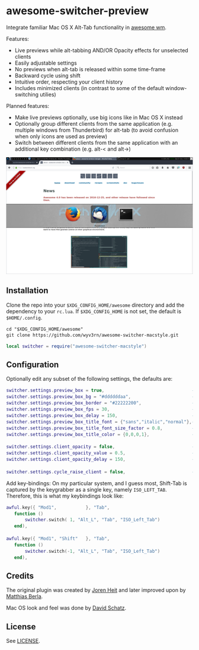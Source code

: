 awesome-switcher-preview
========================

Integrate familiar Mac OS X Alt-Tab functionality in [awesome wm](https://github.com/awesomeWM/awesome).

Features:

* Live previews while alt-tabbing AND/OR Opacity effects for unselected clients
* Easily adjustable settings
* No previews when alt-tab is released within some time-frame
* Backward cycle using shift
* Intuitive order, respecting your client history
* Includes minimized clients (in contrast to some of the default window-switching utilies)

Planned features:

* Make live previews optionally, use big icons like in Mac OS X instead
* Optionally group different clients from the same application (e.g. multiple windows from Thunderbird) for alt-tab (to avoid confusion when only icons are used as preview)
* Switch between different clients from the same application with an additional key combination (e.g. alt-< and alt->)

![Screenshot of awesome-switcher-preview](screenshot.png)

## Installation ##

Clone the repo into your `$XDG_CONFIG_HOME/awesome` directory and add the
dependency to your `rc.lua`.
If `$XDG_CONFIG_HOME` is not set, the default is `$HOME/.config`.

```Shell
cd "$XDG_CONFIG_HOME/awesome"
git clone https://github.com/wyv3rn/awesome-switcher-macstyle.git
```

```Lua
local switcher = require("awesome-switcher-macstyle")
```

## Configuration ##

Optionally edit any subset of the following settings, the defaults are:

```Lua
switcher.settings.preview_box = true,                                 -- display preview-box
switcher.settings.preview_box_bg = "#ddddddaa",                       -- background color
switcher.settings.preview_box_border = "#22222200",                   -- border-color
switcher.settings.preview_box_fps = 30,                               -- refresh framerate
switcher.settings.preview_box_delay = 150,                            -- delay in ms
switcher.settings.preview_box_title_font = {"sans","italic","normal"},-- the font for cairo
switcher.settings.preview_box_title_font_size_factor = 0.8,           -- the font sizing factor
switcher.settings.preview_box_title_color = {0,0,0,1},                -- the font color

switcher.settings.client_opacity = false,                             -- opacity for unselected clients
switcher.settings.client_opacity_value = 0.5,                         -- alpha-value
switcher.settings.client_opacity_delay = 150,                         -- delay in ms

switcher.settings.cycle_raise_client = false,                         -- raise (bring to front) selected clients while tabbing
```

Add key-bindings:
On my particular system, and I guess most, Shift-Tab is captured by the keygrabber as a single key, namely `ISO_LEFT_TAB`. Therefore, this is what my keybindings look like:

```Lua
awful.key({ "Mod1",           }, "Tab",
   function ()
       switcher.switch( 1, "Alt_L", "Tab", "ISO_Left_Tab")
   end),

awful.key({ "Mod1", "Shift"   }, "Tab",
   function ()
       switcher.switch(-1, "Alt_L", "Tab", "ISO_Left_Tab")
   end),
```

## Credits ##

The original plugin was created by [Joren Heit](https://github.com/jorenheit)
and later improved upon by [Matthias Berla](https://github.com/berlam).

Mac OS look and feel was done by [David Schatz](https://github.com/wyv3rn).

## License ##

See [LICENSE](LICENSE).
